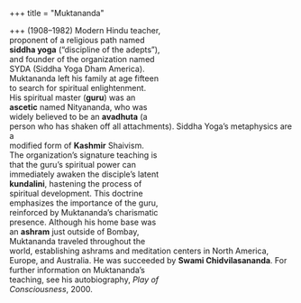 +++
title = "Muktananda"

+++
(1908–1982) Modern Hindu teacher,  
proponent of a religious path named  
**siddha yoga** (“discipline of the adepts”),  
and founder of the organization named  
SYDA (Siddha Yoga Dham America).  
Muktananda left his family at age fifteen  
to search for spiritual enlightenment.  
His spiritual master (**guru**) was an  
**ascetic** named Nityananda, who was  
widely believed to be an **avadhuta** (a  
person who has shaken off all attachments). Siddha Yoga’s metaphysics are a  
modified form of **Kashmir** Shaivism.  
The organization’s signature teaching is  
that the guru’s spiritual power can  
immediately awaken the disciple’s latent  
**kundalini**, hastening the process of  
spiritual development. This doctrine  
emphasizes the importance of the guru,  
reinforced by Muktananda’s charismatic  
presence. Although his home base was  
an **ashram** just outside of Bombay,  
Muktananda traveled throughout the  
world, establishing ashrams and meditation centers in North America,  
Europe, and Australia. He was succeeded by **Swami Chidvilasananda**. For  
further information on Muktananda’s  
teaching, see his autobiography, *Play of*  
*Consciousness*, 2000.